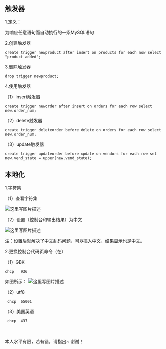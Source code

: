 ## 触发器

1.定义：

为响应任意语句而自动执行的一条MySQL语句

2.创建触发器

```MySQl
create trigger newproduct after insert on products for each now select "product added";
```

3.删除触发器

```
drop trigger newproduct;
```

4.使用触发器

（1）insert触发器

```
create trigger neworder after insert on orders for each row select new.order_num;
```

（2）delete触发器

```
create trigger deleteorder before delete on orders for each row select new.order_num;
```

（3）update触发器

```
create trigger updateorder before update on vendors for each row set new.vend_state = upper(new.vend_state);
```

## 本地化

1.字符集

（1）查看字符集


![这里写图片描述](http://img.blog.csdn.net/20170420202635076?watermark/2/text/aHR0cDovL2Jsb2cuY3Nkbi5uZXQvYmFpeWVfeGluZw==/font/5a6L5L2T/fontsize/400/fill/I0JBQkFCMA==/dissolve/70/gravity/SouthEast)

（2）设置（控制台和输出结果）为中文

![这里写图片描述](http://img.blog.csdn.net/20170420203046801?watermark/2/text/aHR0cDovL2Jsb2cuY3Nkbi5uZXQvYmFpeWVfeGluZw==/font/5a6L5L2T/fontsize/400/fill/I0JBQkFCMA==/dissolve/70/gravity/SouthEast)

注：设置后就解决了中文乱码问题，可以插入中文，结果显示也是中文。

2.更换控制台代码页命令（在）

（1）GBK  

```
chcp   936
```

如图所示：
![这里写图片描述](http://img.blog.csdn.net/20170420203825702?watermark/2/text/aHR0cDovL2Jsb2cuY3Nkbi5uZXQvYmFpeWVfeGluZw==/font/5a6L5L2T/fontsize/400/fill/I0JBQkFCMA==/dissolve/70/gravity/SouthEast)

（2）utf8 

```
 chcp  65001
```

（3）美国英语 

```
 chcp  437
```

<br/>
<br/>
本人水平有限，若有错，请指出~
谢谢！